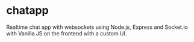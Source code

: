 # chatapp
Realtime chat app with websockets using Node.js, Express and Socket.io with Vanilla JS on the frontend with a custom UI.

